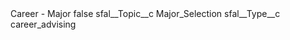 <?xml version="1.0" encoding="UTF-8"?>
<CustomMetadata xmlns="http://soap.sforce.com/2006/04/metadata" xmlns:xsi="http://www.w3.org/2001/XMLSchema-instance" xmlns:xsd="http://www.w3.org/2001/XMLSchema">
    <label>Career - Major</label>
    <protected>false</protected>
    <values>
        <field>sfal__Topic__c</field>
        <value xsi:type="xsd:string">Major_Selection</value>
    </values>
    <values>
        <field>sfal__Type__c</field>
        <value xsi:type="xsd:string">career_advising</value>
    </values>
</CustomMetadata>
